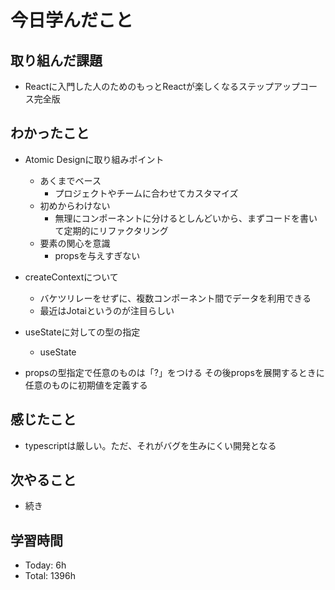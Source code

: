 # 今日学んだこと
## 取り組んだ課題
- Reactに入門した人のためのもっとReactが楽しくなるステップアップコース完全版
## わかったこと
- Atomic Designに取り組みポイント
    - あくまでベース
        - プロジェクトやチームに合わせてカスタマイズ
    - 初めからわけない
        - 無理にコンポーネントに分けるとしんどいから、まずコードを書いて定期的にリファクタリング
    - 要素の関心を意識
        - propsを与えすぎない

- createContextについて
    - バケツリレーをせずに、複数コンポーネント間でデータを利用できる
    - 最近はJotaiというのが注目らしい

- useStateに対しての型の指定
    - useState<any>

- propsの型指定で任意のものは「?」をつける
その後propsを展開するときに任意のものに初期値を定義する 
## 感じたこと
- typescriptは厳しい。ただ、それがバグを生みにくい開発となる
## 次やること
- 続き
## 学習時間
- Today: 6h
- Total: 1396h